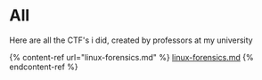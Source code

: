 # All

Here are all the CTF's i did, created by professors at my university

{% content-ref url="linux-forensics.md" %}
[linux-forensics.md](linux-forensics.md)
{% endcontent-ref %}



